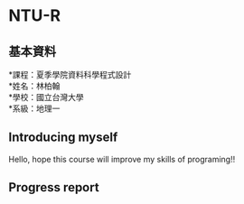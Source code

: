 # NTU-R

## 基本資料
*課程：夏季學院資料科學程式設計<br />
*姓名：林柏翰<br />
*學校：國立台灣大學<br />
*系級：地理一<br />

## Introducing myself
Hello, hope this course will improve my skills of programing!!

## Progress report
